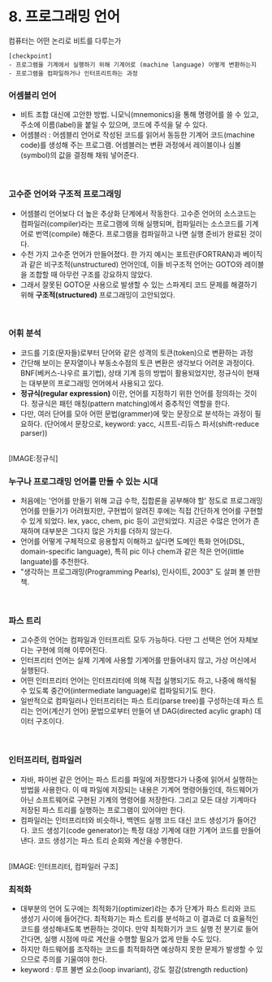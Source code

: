 # 8. 프로그래밍 언어
컴퓨터는 어떤 논리로 비트를 다루는가
<br>
```
[checkpoint]
- 프로그램을 기계에서 실행하기 위해 기계어로 (machine language) 어떻게 변환하는지
- 프로그램을 컴파일하거나 인터프리트하는 과정
```

### 어셈블리 언어
- 비트 조합 대신에 고안한 방법. 니모닉(mnemonics)을 통해 명령어를 쓸 수 있고, 주소에 이름(label)을 붙일 수 있으며, 코드에 주석을 달 수 있다.
- 어셈블러 : 어셈블리 언어로 작성된 코드를 읽어서 동등한 기계어 코드(machine code)를 생성해 주는 프로그램. 어셈블러는 변환 과정에서 레이블이나 심볼(symbol)의 값을 결정해 채워 넣어준다.
<br>

### 고수준 언어와 구조적 프로그래밍
- 어셈블리 언어보다 더 높은 추상화 단계에서 작동한다. 고수준 언어의 소스코드는 컴파일러(compiler)라는 프로그램에 의해 실행되며, 컴파일러는 소스코드를 기계어로 번역(compile) 해준다. 프로그램을 컴파일하고 나면 실행 준비가 완료된 것이다.
- 수천 가지 고수준 언어가 만들어졌다. 한 가지 예시는 포트란(FORTRAN)과 베이직과 같은 비구조적(unstructured) 언어인데, 이들 비구조적 언어는 GOTO와 레이블을 조합할 때 아무런 구조를 강요하지 않았다. 
- 그래서 잘못된 GOTO문 사용으로 발생할 수 있는 스파게티 코드 문제를 해결하기 위해 <b>구조적(structured)</b> 프로그래밍이 고안되었다.
<br>

### 어휘 분석
- 코드를 기호(문자들)로부터 단어와 같은 성격의 토큰(token)으로 변환하는 과정
- 간단해 보이는 문자열이나 부동소수점의 토큰 변환은 생각보다 어려운 과정이다. BNF(베커스-나우르 표기법), 상태 기계 등의 방법이 활용되었지만, 정규식이 현재는 대부분의 프로그래밍 언어에서 사용되고 있다.
- <b>정규식(regular expression) </b>이란, 언어를 지정하기 위한 언어를 정의하는 것이다. 정규식은 패턴 매칭(pattern matching)에서 중추적인 역할을 한다.
- 다만, 여러 단어를 모아 어떤 문법(grammer)에 맞는 문장으로 분석하는 과정이 필요하다. (단어에서 문장으로, keyword: yacc, 시프트-리듀스 파서(shift-reduce parser))
<br>
[IMAGE:정규식]
<br>

### 누구나 프로그래밍 언어를 만들 수 있는 시대
- 처음에는 '언어를 만들기 위해 고급 수학, 집합론을 공부해야 할' 정도로 프로그래밍 언어를 만들기가 어려웠지만, 구현법이 알려진 후에는 직접 간단하게 언어를 구현할 수 있게 되었다. lex, yacc, chem, pic 등이 고안되었다. 지금은 수많은 언어가 존재하며 대부분은 그다지 많은 가치를 더하지 않는다.
- 언어를 어떻게 구체적으로 응용할지 이해하고 싶다면 도메인 특화 언어(DSL, domain-specific language), 특히 pic 이나 chem과 같은 작은 언어(little languate)를 추천한다.
- "생각하는 프로그래밍(Programming Pearls), 인사이트, 2003" 도 살펴 볼 만한 책.
<br>

### 파스 트리
- 고수준의 언어는 컴파일과 인터프리트 모두 가능하다. 다만 그 선택은 언어 자체보다는 구현에 의해 이루어진다.
- 인터프리터 언어는 실제 기계에 사용할 기계어를 만들어내지 않고, 가상 머신에서 실행된다.
- 어떤 인터프리터 언어는 인터프리터에 의해 직접 실행되기도 하고, 나중에 해석될 수 있도록 중간어(intermediate language)로 컴파일되기도 한다.
- 일반적으로 컴파일러나 인터프리터는 파스 트리(parse tree)를 구성하는데 파스 트리는 언어(계산기 언어) 문법으로부터 만들어 낸 DAG(directed acylic graph) 데이터 구조이다.
<br>

### 인터프리터, 컴파일러
- 자바, 파이썬 같은 언어는 파스 트리를 파일에 저장했다가 나중에 읽어서 실행하는 방법을 사용한다. 이 때 파일에 저장되는 내용은 기계어 명령어들인데, 하드웨어가 아닌 소프트웨어로 구현된 기계의 명령어를 저장한다. 그리고 모든 대상 기계마다 저장된 파스 트리를 실행하는 프로그램이 있어야만 한다. 
- 컴파일러는 인터프리터와 비슷하나, 백엔드 실행 코드 대신 코드 생성기가 들어간다. 코드 생성기(code generator)는 특정 대상 기계에 대한 기계어 코드를 만들어낸다. 코드 생성기는 파스 트리 순회와 계산을 수행한다.
<br>
[IMAGE: 인터프리터, 컴파일러 구조]
<br>

### 최적화
- 대부분의 언어 도구에는 최적화기(optimizer)라는 추가 단계가 파스 트리와 코드 생성기 사이에 들어간다. 최적화기는 파스 트리를 분석하고 이 결과로 더 효율적인 코드를 생성해내도록 변환하는 것이다. 만약 최적화기가 코드 실행 전 분기로 들어간다면, 실행 시점에 따로 계산을 수행할 필요가 없게 만들 수도 있다.
- 하지만 하드웨어를 조작하는 코드를 최적화하면 예상하지 못한 문제가 발생할 수 있으므로 주의를 기울여야 한다.
- keyword : 루프 불변 요소(loop invariant), 강도 절감(strength reduction)

<br>
<br>
<br>
